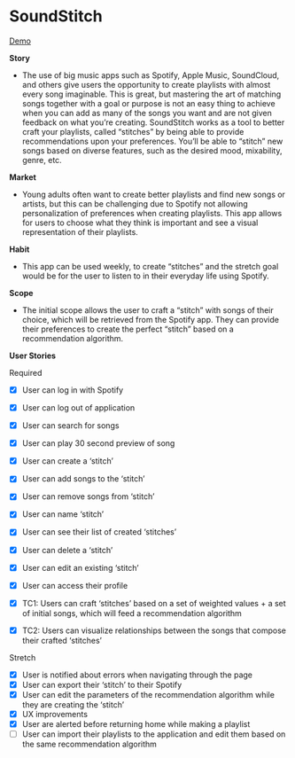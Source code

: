 # SoundStitch

[Demo](https://drive.google.com/file/d/14AisUpUbIpGmHFdAKl3z2rExIKna4W3g/view?usp=sharing)

**Story**
- The use of big music apps such as Spotify, Apple Music, SoundCloud, and others give users the opportunity to create playlists with almost every song imaginable. This is great, but mastering the art of matching songs together with a goal or purpose is not an easy thing to achieve when  you can add as many of the songs you want and are not given feedback on what you’re creating.
SoundStitch works as a tool to better craft your playlists, called “stitches” by being able to provide recommendations  upon your preferences. You’ll be able to “stitch” new songs based on diverse features, such as the desired mood, mixability,  genre, etc.

**Market**
- Young adults often want to create better playlists and find new songs or artists, but this can be challenging due to Spotify not allowing personalization of preferences when creating playlists. This app allows for users to choose what they think is important and see a visual representation of their playlists.  

**Habit** 
- This app can be used weekly, to create “stitches” and the stretch goal would be for the user to listen to in their everyday life using Spotify.

**Scope**
- The initial scope allows the user to craft a “stitch” with songs of their choice, which will be retrieved from the Spotify app. They can provide their preferences to create the perfect “stitch” based on a recommendation algorithm. 

**User Stories**

Required
- [x] User can log in with Spotify
- [x] User can log out of application
- [x] User can search for songs
- [x] User can play 30 second preview of song
- [x] User can create a ‘stitch’
- [x] User can add songs to the ‘stitch’
- [x] User can remove songs from ‘stitch’
- [x] User can name ‘stitch’
- [x] User can see their list of created ‘stitches’
- [x] User can delete a ‘stitch’
- [x] User can edit an existing ‘stitch’
- [x] User can access their profile
- [x] TC1: Users can craft ‘stitches’ based on a set of weighted values + a set of initial songs, which will feed a recommendation algorithm
- [x] TC2: Users can visualize relationships between the songs that compose their crafted ‘stitches’


Stretch
- [x] User is notified about errors when navigating through the page
- [x] User can export their ‘stitch’ to their Spotify
- [x] User can edit the parameters of the recommendation algorithm while they are creating the ‘stitch’
- [x] UX improvements
- [x] User are alerted before returning home while making a playlist
- [ ] User can import their playlists to the application and edit them based on the same recommendation algorithm
